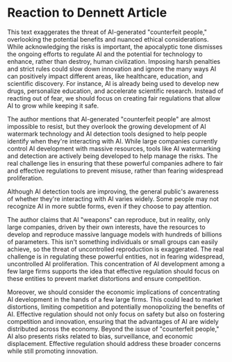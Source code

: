
# Reaction to Dennett Article

This text exaggerates the threat of AI-generated "counterfeit people," overlooking the potential benefits and nuanced ethical considerations. While acknowledging the risks is important, the apocalyptic tone dismisses the ongoing efforts to regulate AI and the potential for technology to enhance, rather than destroy, human civilization. Imposing harsh penalties and strict rules could slow down innovation and ignore the many ways AI can positively impact different areas, like healthcare, education, and scientific discovery. For instance, AI is already being used to develop new drugs, personalize education, and accelerate scientific research. Instead of reacting out of fear, we should focus on creating fair regulations that allow AI to grow while keeping it safe.

The author mentions that AI-generated "counterfeit people" are almost impossible to resist, but they overlook the growing development of AI watermark technology and AI detection tools designed to help people identify when they're interacting with AI. While large companies currently control AI development with massive resources, tools like AI watermarking and detection are actively being developed to help manage the risks. The real challenge lies in ensuring that these powerful companies adhere to fair and effective regulations to prevent misuse, rather than fearing widespread proliferation.

Although AI detection tools are improving, the general public's awareness of whether they're interacting with AI varies widely. Some people may not recognize AI in more subtle forms, even if they choose to pay attention.

The author claims that AI "weapons" can reproduce, but in reality, only large companies, driven by their own interests, have the resources to develop and reproduce massive language models with hundreds of billions of parameters. This isn't something individuals or small groups can easily achieve, so the threat of uncontrolled reproduction is exaggerated. The real challenge is in regulating these powerful entities, not in fearing widespread, uncontrolled AI proliferation. This concentration of AI development among a few large firms supports the idea that effective regulation should focus on these entities to prevent market distortions and ensure competition.

Moreover, we should consider the economic implications of concentrating AI development in the hands of a few large firms. This could lead to market distortions, limiting competition and potentially monopolizing the benefits of AI. Effective regulation should not only focus on safety but also on fostering competition and innovation, ensuring that the advantages of AI are widely distributed across the economy. Beyond the issue of "counterfeit people," AI also presents risks related to bias, surveillance, and economic displacement. Effective regulation should address these broader concerns while still promoting innovation.

